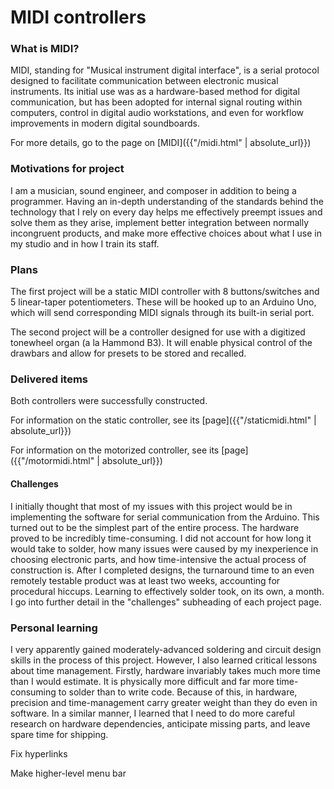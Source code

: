 # MIDI controllers
### What is MIDI?
MIDI, standing for "Musical instrument digital interface", is a serial protocol designed to facilitate communication between electronic musical instruments. Its initial use was as a hardware-based method for digital communication, but has been adopted for internal signal routing within computers, control in digital audio workstations, and even for workflow improvements in modern digital soundboards.

For more details, go to the page on [MIDI]({{"/midi.html" | absolute_url}})
### Motivations for project
I am a musician, sound engineer, and composer in addition to being a programmer. Having an in-depth understanding of the standards behind the technology that I rely on every day helps me effectively preempt issues and solve them as they arise, implement better integration between normally incongruent products, and make more effective choices about what I use in my studio and in how I train its staff.
### Plans
The first project will be a static MIDI controller with 8 buttons/switches and 5 linear-taper potentiometers. These will be hooked up to an Arduino Uno, which will send corresponding MIDI signals through its built-in serial port.


The second project will be a controller designed for use with a digitized tonewheel organ (a la Hammond B3). It will enable physical control of the drawbars and allow for presets to be stored and recalled.
### Delivered items
Both controllers were successfully constructed.

For information on the static controller, see its [page]({{"/staticmidi.html" | absolute_url}})

For information on the motorized controller, see its [page]({{"/motormidi.html" | absolute_url}})

#### Challenges
I initially thought that most of my issues with this project would be in implementing the software for serial communication from the Arduino. This turned out to be the simplest part of the entire process. The hardware proved to be incredibly time-consuming. I did not account for how long it would take to solder, how many issues were caused by my inexperience in choosing electronic parts, and how time-intensive the actual process of construction is. After I completed designs, the turnaround time to an even remotely testable product was at least two weeks, accounting for procedural hiccups. Learning to effectively solder took, on its own, a month. I go into further detail in the "challenges" subheading of each project page.

### Personal learning
I very apparently gained moderately-advanced soldering and circuit design skills in the process of this project. However, I also learned critical lessons about time management. Firstly, hardware invariably takes much more time than I would estimate. It is physically more difficult and far more time-consuming to solder than to write code. Because of this, in hardware, precision and time-management carry greater weight than they do even in software. In a similar manner, I learned that I need to do more careful research on hardware dependencies, anticipate missing parts, and leave spare time for shipping. 

Fix hyperlinks

Make higher-level menu bar
